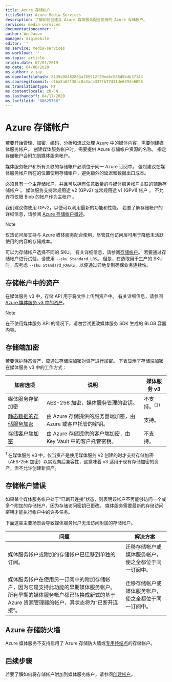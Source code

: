 ```yaml
---
title: Azure 存储帐户
titleSuffix: Azure Media Services
description: 了解如何创建与 Azure 媒体服务配合使用的 Azure 存储帐户。
services: media-services
documentationcenter: ''
author: WenJason
manager: digimobile
editor: ''
ms.service: media-services
ms.workload: ''
ms.topic: article
origin.date: 07/01/2019
ms.date: 04/06/2020
ms.author: v-jay
ms.openlocfilehash: 8139a90482803a785512f20ee6c588d5bdb37143
ms.sourcegitcommit: c1ba5a62f30ac0a3acb337fb77431de6493e6096
ms.translationtype: HT
ms.contentlocale: zh-CN
ms.lasthandoff: 04/17/2020
ms.locfileid: "80625766"
---
```

# <a name="azure-storage-accounts"></a>Azure 存储帐户

若要开始管理、加密、编码、分析和流式处理 Azure 中的媒体内容，需要创建媒体服务帐户。 创建媒体服务帐户时，需要提供 Azure 存储帐户资源的名称。 指定存储帐户会附加到媒体服务帐户。

媒体服务帐户和所有关联的存储帐户必须位于同一 Azure 订阅中。 强烈建议在媒体服务帐户所在的位置使用存储帐户，避免额外的延迟和数据出口成本。

必须具有一个主存储帐户，并且可以拥有任意数量的与媒体服务帐户关联的辅助存储帐户   。 媒体服务支持常规用途 v2 (GPv2) 或常规用途 v1 (GPv1) 帐户   。 不允许将仅限 Blob 的帐户作为主帐户  。

我们建议你使用 GPv2，以便可以利用最新的功能和性能。 若要了解存储帐户的详细信息，请参阅 [Azure 存储帐户概述](../../storage/common/storage-account-overview.md)。

> [!NOTE]
> 仅热访问层支持与 Azure 媒体服务配合使用，尽管其他访问层可用于降低未活跃使用的内容的存储成本。

可以为存储帐户选择不同的 SKU。 有关详细信息，请参阅[存储帐户](/cli/storage/account?view=azure-cli-latest)。 若要通过存储帐户进行试验，请使用 `--sku Standard_LRS`。 但是，在选取用于生产的 SKU 时，应考虑 `--sku Standard_RAGRS`，以便通过异地复制确保业务连续性。 

## <a name="assets-in-a-storage-account"></a>存储帐户中的资产

在媒体服务 v3 中，存储 API 用于将文件上传到资产中。 有关详细信息，请参阅 [Azure 媒体服务 v3 中的资产](assets-concept.md)。

> [!Note]
> 在不使用媒体服务 API 的情况下，请勿尝试更改媒体服务 SDK 生成的 BLOB 容器内容。

## <a name="storage-side-encryption"></a>存储端加密

若要保护静态资产，应通过存储端加密对资产进行加密。 下表显示了存储端加密在媒体服务 v3 中的工作方式：

|加密选项|说明|媒体服务 v3|
|---|---|---|
|媒体服务存储加密| AES-256 加密，媒体服务管理的密钥。 |不支持。<sup>(1)</sup>|
|[静态数据的存储服务加密](/storage/common/storage-service-encryption)|由 Azure 存储提供的服务器端加密，由 Azure 或客户托管的密钥。|支持。|
|[存储客户端加密](/storage/common/storage-client-side-encryption)|由 Azure 存储提供的客户端加密，由 Key Vault 中的客户托管密钥。|不支持。|

<sup>1</sup> 在媒体服务 v3 中，仅当资产是使用媒体服务 v2 创建的时才支持存储加密（AES-256 加密）以实现向后兼容性，这意味着 v3 适用于现有存储加密的资产，但不允许创建新资产。

## <a name="storage-account-errors"></a>存储帐户错误

如果某个媒体服务帐户处于“已断开连接”状态，则表明该帐户不再能够访问一个或多个附加的存储帐户，因为存储访问密钥已更改。 媒体服务需要最新的存储访问密钥才能执行帐户中的许多任务。

下面这些主要场景会导致媒体服务帐户无法访问附加的存储帐户。

|问题|解决方案|
|---|---|
|媒体服务帐户或附加的存储帐户已迁移到单独的订阅。 |迁移存储帐户或媒体服务帐户，使之全都位于同一订阅中。 |
|媒体服务帐户在使用另一订阅中的附加存储帐户，因为它是支持此功能的早期媒体服务帐户。 所有早期的媒体服务帐户都已转换成新式的基于 Azure 资源管理器的帐户，其状态将为“已断开连接”。 |迁移存储帐户或媒体服务帐户，使之全都位于同一订阅中。|

## <a name="azure-storage-firewall"></a>Azure 存储防火墙

Azure 媒体服务不支持启用了 Azure 存储防火墙或[专用终结点](/storage/common/storage-network-security)的存储帐户。

## <a name="next-steps"></a>后续步骤

若要了解如何将存储帐户附加到媒体服务帐户，请参阅[创建帐户](create-account-cli-quickstart.md)。
